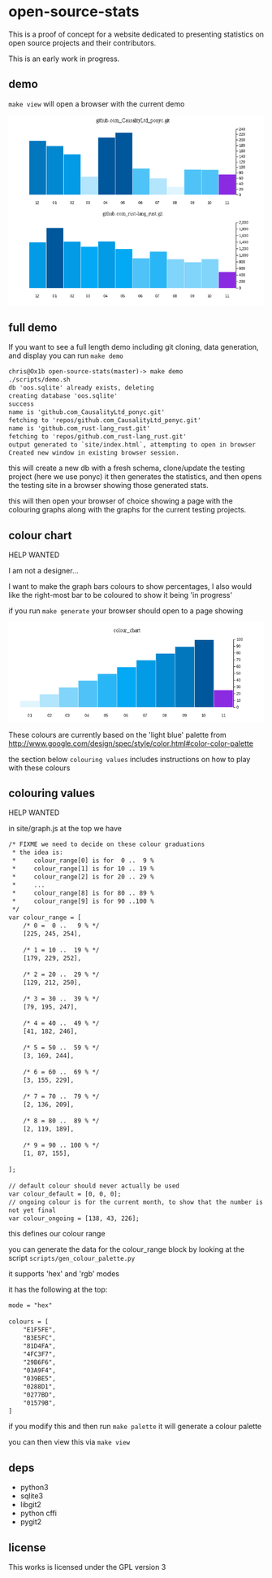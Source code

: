 open-source-stats
=================

This is a proof of concept for a website dedicated to presenting statistics on open source projects and their contributors.

This is an early work in progress.

demo
----

`make view` will open a browser with the current demo

![demo commit graph](resources/oos-demo.png )


full demo
----

If you want to see a full length demo including git cloning, data generation, and display you can run `make demo`

    chris@Ox1b open-source-stats(master)-> make demo
    ./scripts/demo.sh
    db 'oos.sqlite' already exists, deleting
    creating database 'oos.sqlite'
    success
    name is 'github.com_CausalityLtd_ponyc.git'
    fetching to 'repos/github.com_CausalityLtd_ponyc.git'
    name is 'github.com_rust-lang_rust.git'
    fetching to 'repos/github.com_rust-lang_rust.git'
    output generated to `site/index.html`, attempting to open in browser
    Created new window in existing browser session.

this will create a new db with a fresh schema, clone/update the testing project (here we use ponyc)
it then generates the statistics, and then opens the testing site in a browser showing those generated stats.

this will then open your browser of choice showing a page with the colouring graphs along with the graphs for the current
testing projects.

colour chart
------------

HELP WANTED

I am not a designer...

I want to make the graph bars colours to show percentages,
I also would like the right-most bar to be coloured to show it being 'in progress'

if you run `make generate` your browser should open to a page showing

![colour chart](resources/colour_chart.png )

These colours are currently based on the 'light blue' palette from http://www.google.com/design/spec/style/color.html#color-color-palette

the section below `colouring values` includes instructions on how to play with these colours

colouring values
----------------

HELP WANTED

in site/graph.js at the top we have

    /* FIXME we need to decide on these colour graduations
     * the idea is:
     *     colour_range[0] is for  0 ..  9 %
     *     colour_range[1] is for 10 .. 19 %
     *     colour_range[2] is for 20 .. 29 %
     *     ...
     *     colour_range[8] is for 80 .. 89 %
     *     colour_range[9] is for 90 ..100 %
     */
    var colour_range = [
        /* 0 =  0 ..   9 % */
        [225, 245, 254],

        /* 1 = 10 ..  19 % */
        [179, 229, 252],

        /* 2 = 20 ..  29 % */
        [129, 212, 250],

        /* 3 = 30 ..  39 % */
        [79, 195, 247],

        /* 4 = 40 ..  49 % */
        [41, 182, 246],

        /* 5 = 50 ..  59 % */
        [3, 169, 244],

        /* 6 = 60 ..  69 % */
        [3, 155, 229],

        /* 7 = 70 ..  79 % */
        [2, 136, 209],

        /* 8 = 80 ..  89 % */
        [2, 119, 189],

        /* 9 = 90 .. 100 % */
        [1, 87, 155],

    ];

    // default colour should never actually be used
    var colour_default = [0, 0, 0];
    // ongoing colour is for the current month, to show that the number is not yet final
    var colour_ongoing = [138, 43, 226];


this defines our colour range

you can generate the data for the colour_range block by looking at the script `scripts/gen_colour_palette.py`

it supports 'hex' and 'rgb' modes

it has the following at the top:

    mode = "hex"

    colours = [
        "E1F5FE",
        "B3E5FC",
        "81D4FA",
        "4FC3F7",
        "29B6F6",
        "03A9F4",
        "039BE5",
        "0288D1",
        "0277BD",
        "01579B",
    ]


if you modify this and then run `make palette` it will generate a colour palette

you can then view this via `make view`

deps
----

 * python3
 * sqlite3
 * libgit2
 * python cffi
 * pygit2

license
-------

This works is licensed under the GPL version 3


